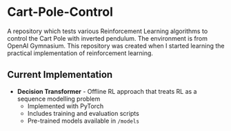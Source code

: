 # Cart-Pole-Control
A repository which tests various Reinforcement Learning algorithms to control the Cart Pole with inverted pendulum. The environment is from OpenAI Gymnasium. This repository was created when I started learning the practical implementation of reinforcement learning. 

## Current Implementation
- **Decision Transformer** - Offline RL approach that treats RL as a sequence modelling problem
  - Implemented with PyTorch
  - Includes training and evaluation scripts
  - Pre-trained models available in `/models`
